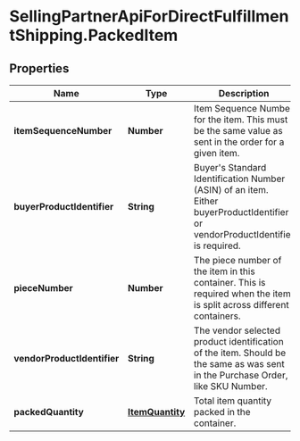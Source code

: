 # SellingPartnerApiForDirectFulfillmentShipping.PackedItem

## Properties
Name | Type | Description | Notes
------------ | ------------- | ------------- | -------------
**itemSequenceNumber** | **Number** | Item Sequence Number for the item. This must be the same value as sent in the order for a given item. | 
**buyerProductIdentifier** | **String** | Buyer's Standard Identification Number (ASIN) of an item. Either buyerProductIdentifier or vendorProductIdentifier is required. | [optional] 
**pieceNumber** | **Number** | The piece number of the item in this container. This is required when the item is split across different containers. | [optional] 
**vendorProductIdentifier** | **String** | The vendor selected product identification of the item. Should be the same as was sent in the Purchase Order, like SKU Number. | [optional] 
**packedQuantity** | [**ItemQuantity**](ItemQuantity.md) | Total item quantity packed in the container. | 


